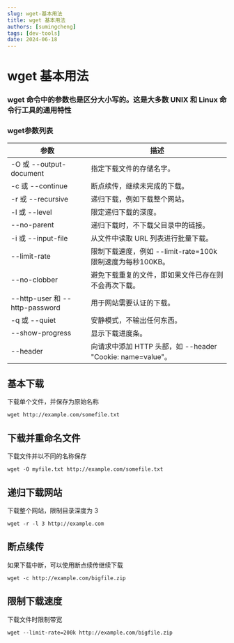 ```yaml
---
slug: wget-基本用法
title: wget 基本用法
authors: [sumingcheng]
tags: [dev-tools]
date: 2024-06-18
---
```


# wget 基本用法



 

### wget 命令中的参数也是区分大小写的。这是大多数 UNIX 和 Linux 命令行工具的通用特性  
### wget参数列表  

| 参数 | 描述 |
| --- | --- |
| -O 或 --output-document | 指定下载文件的存储名字。 |
| -c 或 --continue | 断点续传，继续未完成的下载。 |
| -r 或 --recursive | 递归下载，例如下载整个网站。 |
| -l 或 --level | 限定递归下载的深度。 |
| --no-parent | 递归下载时，不下载父目录中的链接。 |
| -i 或 --input-file | 从文件中读取 URL 列表进行批量下载。 |
| --limit-rate | 限制下载速度，例如 --limit-rate=100k 限制速度为每秒100KB。 |
| --no-clobber | 避免下载重复的文件，即如果文件已存在则不会再次下载。 |
| --http-user 和 --http-password | 用于网站需要认证的下载。 |
| -q 或 --quiet | 安静模式，不输出任何东西。 |
| --show-progress | 显示下载进度条。 |
| --header | 向请求中添加 HTTP 头部，如 --header "Cookie: name=value"。 |

## 基本下载  

下载单个文件，并保存为原始名称

```
wget http://example.com/somefile.txt
```
## 下载并重命名文件  

下载文件并以不同的名称保存

```
wget -O myfile.txt http://example.com/somefile.txt
```
## 递归下载网站  

下载整个网站，限制目录深度为 3

```
wget -r -l 3 http://example.com
```
## 断点续传  

如果下载中断，可以使用断点续传继续下载

```
wget -c http://example.com/bigfile.zip
```
## 限制下载速度  

下载文件时限制带宽

```
wget --limit-rate=200k http://example.com/bigfile.zip
```